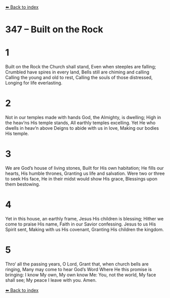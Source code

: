 [⬅️ Back to index](../README.md)

# 347 – Built on the Rock


# 1
Built on the Rock the Church shall stand,
Even when steeples are falling;
Crumbled have spires in every land,
Bells still are chiming and calling
Calling the young and old to rest,
Calling the souls of those distressed,
Longing for life everlasting.

# 2
Not in our temples made with hands
God, the Almighty, is dwelling;
High in the heav’ns His temple stands,
All earthly temples excelling.
Yet He who dwells in heav’n above
Deigns to abide with us in love,
Making our bodies His temple.

# 3
We are God’s house of living stones,
Built for His own habitation;
He fills our hearts, His humble thrones,
Granting us life and salvation.
Were two or three to seek His face,
He in their midst would show His grace,
Blessings upon them bestowing.

# 4
Yet in this house, an earthly frame,
Jesus His children is blessing;
Hither we come to praise His name,
Faith in our Savior confessing.
Jesus to us His Spirit sent,
Making with us His covenant,
Granting His children the kingdom.

# 5
Thro‘ all the passing years, O Lord,
Grant that, when church bells are ringing,
Many may come to hear God’s Word
Where He this promise is bringing:
I know My own, My own know Me:
You, not the world, My face shall see;
My peace I leave with you. Amen.

[⬅️ Back to index](../README.md)
